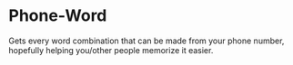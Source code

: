 Phone-Word
==========

Gets every word combination that can be made from your phone number, hopefully helping you/other people memorize it easier.
